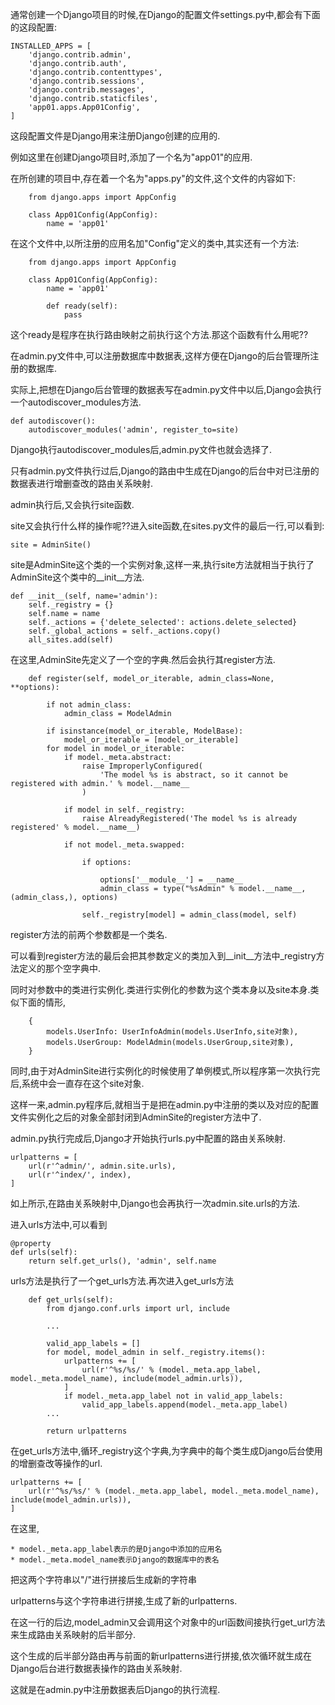 通常创建一个Django项目的时候,在Django的配置文件settings.py中,都会有下面的这段配置:

    INSTALLED_APPS = [
        'django.contrib.admin',
        'django.contrib.auth',
        'django.contrib.contenttypes',
        'django.contrib.sessions',
        'django.contrib.messages',
        'django.contrib.staticfiles',
        'app01.apps.App01Config',
    ]

这段配置文件是Django用来注册Django创建的应用的.

例如这里在创建Django项目时,添加了一个名为"app01"的应用.

在所创建的项目中,存在着一个名为"apps.py"的文件,这个文件的内容如下:

        from django.apps import AppConfig
        
        class App01Config(AppConfig):
            name = 'app01'

在这个文件中,以所注册的应用名加"Config"定义的类中,其实还有一个方法:

        from django.apps import AppConfig
        
        class App01Config(AppConfig):
            name = 'app01'
            
            def ready(self):
                pass
这个ready是程序在执行路由映射之前执行这个方法.那这个函数有什么用呢??

在admin.py文件中,可以注册数据库中数据表,这样方便在Django的后台管理所注册的数据库.

实际上,把想在Django后台管理的数据表写在admin.py文件中以后,Django会执行一个autodiscover_modules方法.
        
    def autodiscover():
        autodiscover_modules('admin', register_to=site)
            
Django执行autodiscover_modules后,admin.py文件也就会选择了.

只有admin.py文件执行过后,Django的路由中生成在Django的后台中对已注册的数据表进行增删查改的路由关系映射.

admin执行后,又会执行site函数.

site又会执行什么样的操作呢??进入site函数,在sites.py文件的最后一行,可以看到:

    site = AdminSite()

site是AdminSite这个类的一个实例对象,这样一来,执行site方法就相当于执行了AdminSite这个类中的__init__方法.

    def __init__(self, name='admin'):
        self._registry = {}
        self.name = name
        self._actions = {'delete_selected': actions.delete_selected}
        self._global_actions = self._actions.copy()
        all_sites.add(self)

在这里,AdminSite先定义了一个空的字典.然后会执行其register方法.

        def register(self, model_or_iterable, admin_class=None, **options):
        
            if not admin_class:
                admin_class = ModelAdmin
        
            if isinstance(model_or_iterable, ModelBase):
                model_or_iterable = [model_or_iterable]
            for model in model_or_iterable:
                if model._meta.abstract:
                    raise ImproperlyConfigured(
                        'The model %s is abstract, so it cannot be registered with admin.' % model.__name__
                    )
        
                if model in self._registry:
                    raise AlreadyRegistered('The model %s is already registered' % model.__name__)
        
                if not model._meta.swapped:
           
                    if options:
             
                        options['__module__'] = __name__
                        admin_class = type("%sAdmin" % model.__name__, (admin_class,), options)
        
                    self._registry[model] = admin_class(model, self)

register方法的前两个参数都是一个类名.

可以看到register方法的最后会把其参数定义的类加入到__init__方法中_registry方法定义的那个空字典中.

同时对参数中的类进行实例化.类进行实例化的参数为这个类本身以及site本身.类似下面的情形,

        {
            models.UserInfo: UserInfoAdmin(models.UserInfo,site对象),
            models.UserGroup: ModelAdmin(models.UserGroup,site对象),
        }

同时,由于对AdminSite进行实例化的时候使用了单例模式,所以程序第一次执行完后,系统中会一直存在这个site对象.

这样一来,admin.py程序后,就相当于是把在admin.py中注册的类以及对应的配置文件实例化之后的对象全部封闭到AdminSite的register方法中了.

admin.py执行完成后,Django才开始执行urls.py中配置的路由关系映射.

    urlpatterns = [
        url(r'^admin/', admin.site.urls),
        url(r'^index/', index),
    ]

如上所示,在路由关系映射中,Django也会再执行一次admin.site.urls的方法.

进入urls方法中,可以看到

    @property
    def urls(self):
        return self.get_urls(), 'admin', self.name

urls方法是执行了一个get_urls方法.再次进入get_urls方法

        def get_urls(self):
            from django.conf.urls import url, include
            
            ...
        
            valid_app_labels = []
            for model, model_admin in self._registry.items():
                urlpatterns += [
                    url(r'^%s/%s/' % (model._meta.app_label, model._meta.model_name), include(model_admin.urls)),
                ]
                if model._meta.app_label not in valid_app_labels:
                    valid_app_labels.append(model._meta.app_label)
            ...
            
            return urlpatterns

在get_urls方法中,循环_registry这个字典,为字典中的每个类生成Django后台使用的增删查改等操作的url.

    urlpatterns += [
        url(r'^%s/%s/' % (model._meta.app_label, model._meta.model_name), include(model_admin.urls)),
    ]
            
在这里,

    * model._meta.app_label表示的是Django中添加的应用名
    * model._meta.model_name表示Django的数据库中的表名

把这两个字符串以"/"进行拼接后生成新的字符串

urlpatterns与这个字符串进行拼接,生成了新的urlpatterns.

在这一行的后边,model_admin又会调用这个对象中的url函数间接执行get_url方法来生成路由关系映射的后半部分.

这个生成的后半部分路由再与前面的新urlpatterns进行拼接,依次循环就生成在Django后台进行数据表操作的路由关系映射.

这就是在admin.py中注册数据表后Django的执行流程.








